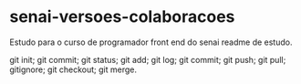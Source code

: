 # senai-versoes-colaboracoes
Estudo para o curso de programador front end do senai
readme de estudo.

git init;
git commit;
git status;
git add;
git log;
git commit;
git push;
git pull;
gitignore;
git checkout; 
git merge.

